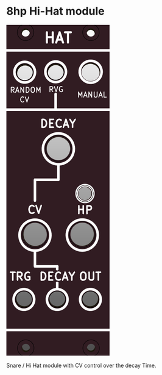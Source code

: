 # 8hp Hi-Hat module

![](https://raw.githubusercontent.com/Fihdi/Eurorack/main/Hat/Hat_Front.png)

Snare / Hi Hat module with CV control over the decay Time.
